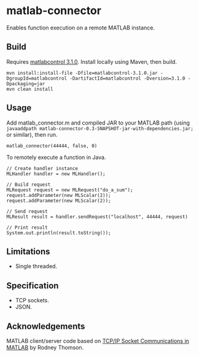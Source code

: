 matlab-connector
============

Enables function execution on a remote MATLAB instance.


Build
---------------------

Requires [matlabcontrol 3.1.0](http://code.google.com/p/matlabcontrol/). Install locally using Maven, then build.

    mvn install:install-file -Dfile=matlabcontrol-3.1.0.jar -DgroupId=matlabcontrol -DartifactId=matlabcontrol -Dversion=3.1.0 -Dpackaging=jar
    mvn clean install


Usage
---------------------

Add matlab_connector.m and compiled JAR to your MATLAB path (using `javaaddpath matlab-connector-0.3-SNAPSHOT-jar-with-dependencies.jar;` or similar), then run.

`matlab_connector(44444, false, 0)`

To remotely execute a function in Java.

    // Create handler instance
    MLHandler handler = new MLHandler();

    // Build request
    MLRequest request = new MLRequest("do_a_sum");
    request.addParameter(new MLScalar(2));
    request.addParameter(new MLScalar(2));

    // Send request
    MLResult result = handler.sendRequest("localhost", 44444, request)

    // Print result
    System.out.println(result.toString());


Limitations
---------------------

* Single threaded.


Specification
---------------------

* TCP sockets.
* JSON.


Acknowledgements
---------------------
MATLAB client/server code based on [TCP/IP Socket Communications in MATLAB](http://www.mathworks.com/matlabcentral/fileexchange/21131) by Rodney Thomson.